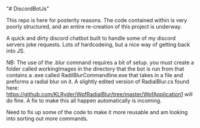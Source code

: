 "# DiscordBotJs" 

This repo is here for posterity reasons. The code contained within is very poorly structured, and an entire re-creation of this project is underway.

A quick and dirty discord chatbot built to handle some of my discord servers joke requests. Lots of hardcodeing, but a nice way of getting back into JS.

NB:
The use of the .blur command requires a bit of setup. you must create a folder called workingImages in the directory that the bot is run from that contains a .exe called RadilBlurCommandline.exe that takes in a file and preforms a radial blur on it. A slightly edited version of RadialBlur.cs found here: https://github.com/KLRyder/WpfRadialBlur/tree/master/WpfApplication1 will do fine. A fix to make this all happen automatically is incoming.

Need to fix up some of the code to make it more reusable and am looking into sorting out more commands.
